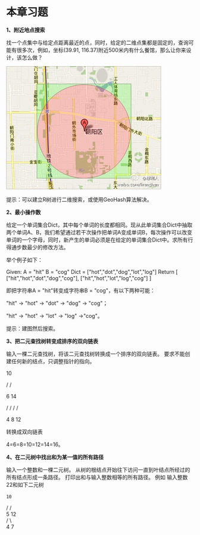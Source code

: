 # 本章习题

**1、附近地点搜索**

找一个点集中与给定点距离最近的点，同时，给定的二维点集都是固定的，查询可能有很多次，例如，坐标(39.91, 116.37)附近500米内有什么餐馆，那么让你来设计，该怎么做？

![](../images/36~37/37.1.jpg)

提示：可以建立R树进行二维搜索，或使用GeoHash算法解决。

**2、最小操作数**

给定一个单词集合Dict，其中每个单词的长度都相同。现从此单词集合Dict中抽取两个单词A、B，我们希望通过若干次操作把单词A变成单词B，每次操作可以改变单词的一个字母，同时，新产生的单词必须是在给定的单词集合Dict中。求所有行得通步数最少的修改方法。

举个例子如下：

  Given:
     A = "hit"
     B = "cog"
     Dict = ["hot","dot","dog","lot","log"]
  Return
   [
     ["hit","hot","dot","dog","cog"],
     ["hit","hot","lot","log","cog"]
   ]

即把字符串A = "hit"转变成字符串B = "cog"，有以下两种可能：

"hit" -> "hot" ->  "dot" ->  "dog" -> "cog"；

"hit" ->  "hot" ->  "lot" ->  "log"  ->"cog"。

提示：建图然后搜索。

**3、把二元查找树转变成排序的双向链表**

输入一棵二元查找树，将该二元查找树转换成一个排序的双向链表。
要求不能创建任何新的结点，只调整指针的指向。

   10
   
  / /
  
  6  14
  
 / / / /
 
4  8 12 

 转换成双向链表
 
4=6=8=10=12=14=16。

**4、在二元树中找出和为某一值的所有路径**

输入一个整数和一棵二元树。
从树的根结点开始往下访问一直到叶结点所经过的所有结点形成一条路径。
打印出和与输入整数相等的所有路径。
例如 输入整数22和如下二元树

    10  
  /   /   
 5    12   
/ \     
4  7
